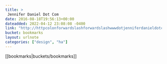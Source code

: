 ```yaml
---
title: > 
 Jennifer Daniel Dot Com
date: 2016-08-18T19:56:13+00:00
dateadded: 2022-04-12 23:08:08 -0400
link: "http://httpcolonforwardslashforwardslashwwwdotjenniferdanieldotcom.com/"
bucket: bookmarks
layout: urlnote
categories: ["design", "ha"]
--- 
```

 <!-- end excerpt --> 
 [[bookmarks|buckets/bookmarks]]
